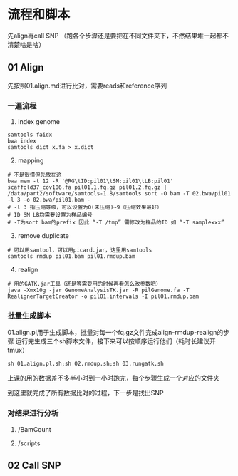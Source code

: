 # 流程和脚本

先align再call SNP
（跑各个步骤还是要把在不同文件夹下，不然结果堆一起都不清楚啥是啥）

## 01 Align
先按照01.align.md进行比对，需要reads和reference序列

### 一遍流程

1. index genome
```shell
samtools faidx
bwa index
samtools dict x.fa > x.dict
```
2. mapping
```shell
# 不是很懂但先放在这
bwa mem -t 12 -R '@RG\tID:pil01\tSM:pil01\tLB:pil01' scaffold37_cov106.fa pil01.1.fq.gz pil01.2.fq.gz | /data/part2/software/samtools-1.8/samtools sort -O bam -T 02.bwa/pil01 -l 3 -o 02.bwa/pil01.bam -
# -l 3 指压缩等级，可以设置为0(未压缩)~9（压缩效果最好）
# ID SM LB均需要设置为样品编号
# -T为sort bam的prefix 因此 “-T /tmp” 需修改为样品的ID 如 “-T samplexxx”
```
3. remove duplicate
```shell
# 可以用samtool，可以用picard.jar，这里用samtools
samtools rmdup pil01.bam pil01.rmdup.bam
```
4. realign
```shell
# 用的GATK.jar工具（还是等需要用的时候再看怎么改参数吧）
java -Xmx10g -jar GenomeAnalysisTK.jar -R pilGenome.fa -T RealignerTargetCreator -o pil01.intervals -I pil01.rmdup.bam
```

### 批量生成脚本
01.align.pl用于生成脚本，批量对每一个fq.gz文件完成align-rmdup-realign的步骤
运行完生成三个sh脚本文件，接下来可以按顺序运行他们（耗时长建议开tmux）
```
sh 01.align.pl.sh;sh 02.rmdup.sh;sh 03.rungatk.sh
```
上课的用的数据差不多半小时到一小时跑完，每个步骤生成一个对应的文件夹

到这里就完成了所有数据比对的过程，下一步是找出SNP

### 对结果进行分析

1. /BamCount


2. /scripts


## 02 Call SNP 

